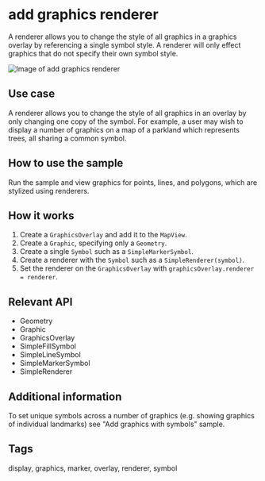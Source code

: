 # add graphics renderer

A renderer allows you to change the style of all graphics in a graphics overlay by referencing a single symbol style. A renderer will only effect graphics that do not specify their own symbol style.

![Image of add graphics renderer](add-graphics-renderer.png)

## Use case

A renderer allows you to change the style of all graphics in an overlay by only changing one copy of the symbol. For example, a user may wish to display a number of graphics on a map of a parkland which represents trees, all sharing a common symbol.

## How to use the sample

Run the sample and view graphics for points, lines, and polygons, which are stylized using renderers.

## How it works

1. Create a `GraphicsOverlay` and add it to the `MapView`.
2. Create a `Graphic`, specifying only a `Geometry`.
3. Create a single `Symbol` such as a `SimpleMarkerSymbol`.
4. Create a renderer with the `Symbol` such as a `SimpleRenderer(symbol)`.
5. Set the renderer on the `GraphicsOverlay` with `graphicsOverlay.renderer = renderer`.

## Relevant API

* Geometry
* Graphic
* GraphicsOverlay
* SimpleFillSymbol
* SimpleLineSymbol
* SimpleMarkerSymbol
* SimpleRenderer

## Additional information

To set unique symbols across a number of graphics (e.g. showing graphics of individual landmarks) see "Add graphics with symbols" sample.

## Tags

display, graphics, marker, overlay, renderer, symbol
